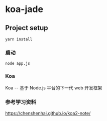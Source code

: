 # koa-jade

## Project setup
```
yarn install
```

### 启动
```
node app.js
```

### Koa
Koa -- 基于 Node.js 平台的下一代 web 开发框架

### 参考学习资料
https://chenshenhai.github.io/koa2-note/




